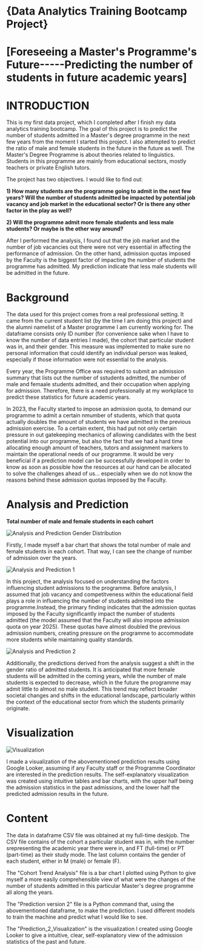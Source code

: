# {Data Analytics Training Bootcamp Project}

# [Foreseeing a Master's Programme's Future-----Predicting the number of students in future academic years]

# INTRODUCTION
This is my first data project, which I completed after I finish my data analytics training bootcamp. The goal of this project is to predict the number of students admitted in a Master's degree programme in the next few years from the moment I started this project. 
I also attempted to predict the ratio of male and female students in the future in the future as well. The Master's Degree Programme is about theories related to linguistics. Students in this programme are mainly from educational sectors, mostly teachers or private English tutors.

The project has two objectives. I would like to find out:

  **1) How many students are the programme going to admit in the next few years? Will the number of students admitted be impacted by potential job vacancy and job market in the educational sector? Or is there any other factor in the play as well?**
  
  **2) Will the programme admit more female students and less male students? Or maybe is the other way around?**
  
After I performed the analysis, I found out that the job market and the number of job vacancies out there were not very essential in affecting the performance of admission. On the other hand, admission quotas imposed by the Faculty is the biggest factor of impacting the number of students the programme has admitted. My prediction indicate that less male students will be admitted in the future.

# Background
The data used for this project comes from a real professional setting. It came from the current student list (by the time I am doing this project) and the alumni namelist of a Master programme I am currently working for. The dataframe consists only ID number (for convenience sake when I have to know the number of data entries I made), the cohort that particular student was in, and their gender. This measure was implemented to make sure no personal information that could identify an individual person was leaked, especially if those information were not essential to the analysis.

Every year, the Programme Office was required to submit an admission summary that lists out the number of sstudents admitted, the number of male and femaale students admitted, and their occupation when applying for admission. Therefore, there is a need professionally at my workplace to predict these statistics for future academic years.

In 2023, the Faculty started to impose an admission quota, to demand our programme to admit a certain nmumber of students, which that quota actually doubles the amount of students we have admitted in the previous admission exercise. To a certain extent, this had put not only certain pressure in out gatekeeping mechanics of allowing candidates with the best potential into our programme, but also the fact that we had a hard time allocating enough amount of teachers, tutors and assignment markers to maintain the operational needs of our programme. It would be very beneficial if a prediction model can be successfully developed in order to know as soon as possible how the resources at our hand can be allocated to solve the challenges ahead of us... especially when we do not know the reasons behind these admission quotas  imposed by the Faculty.

# Analysis and Prediction

__**Total number of male and female students in each cohort**__

![Analysis and Prediction Gender Distribution](https://github.com/user-attachments/assets/c7abbc3e-2069-41aa-a9e4-aa7df2922124)

Firstly, I made myself a bar chart that shows the total number of male and female students in each cohort. That way, I can see the change of number of admission over the years.

![Analysis and Prediction 1](https://github.com/user-attachments/assets/20c694b6-67ec-453a-a798-3b125a06b901)

In this project, the analysis focused on understanding the factors influencing student admissions to the programme. Before analysis, I assumed that job vacancy and competitveness within the educational field plays a role in influencing the number of students admitted into the programme.Instead, the primary finding indicates that the admission quotas imposed by the Faculty significantly impact the number of students admitted (the model assumed that the Faculty will also impose admission quota on year 2025). These quotas have almost doubled the previous admission numbers, creating pressure on the programme to accommodate more students while maintaining quality standards.

![Analysis and Prediction 2](https://github.com/user-attachments/assets/f1fe4a48-4720-4f39-b5c8-d3588362a093)

Additionally, the predictions derived from the analysis suggest a shift in the gender ratio of admitted students. It is anticipated that more female students will be admitted in the coming years, while the number of male students is expected to decrease, which in the future the programme may admit little to almost no male student. This trend may reflect broader societal changes and shifts in the educational landscape, particularly within the context of the educational sector from which the students primarily originate.

# Visualization

![Visualization](https://github.com/user-attachments/assets/1d10a08e-7835-4e10-8d16-23f606be60c9)

I made a visualization of the abovementioned prediction results using Google Looker, assuming if any Faculty staff or the Programme Coordinator are interested in the prediction results. The self-explanatory visualization was created using intuitive tables and bar charts, with the upper half being the admission statistics in the past admissions, and the lower half the predicted admission results in the future.

# Content
The data in dataframe CSV file was obtained at my full-time deskjob. The CSV file contains of the cohort a particular student was in, with the number srepresenting the academic year there were in, and FT (full-time) or PT (part-time) as their study mode. 
The last column contains the gender of each student, either in M (male) or female (F).

The "Cohort Trend Analysis" file is a bar chart I plotted using Python to give myself a more easily comprehensible view of what were the changes of the number of students admitted in this particular Master's degree programme all along the years.

The "Prediction version 2" file is a Python command that, using the abovementioned dataframe, to make the prediction. I used different models to train the machine and predict what I would like to see.

The "Prediction_2_Visualization" is the visualization I created using Google Looker to give a intuitive, clear, self-explanatory view of the admission statistics of the past and future.
